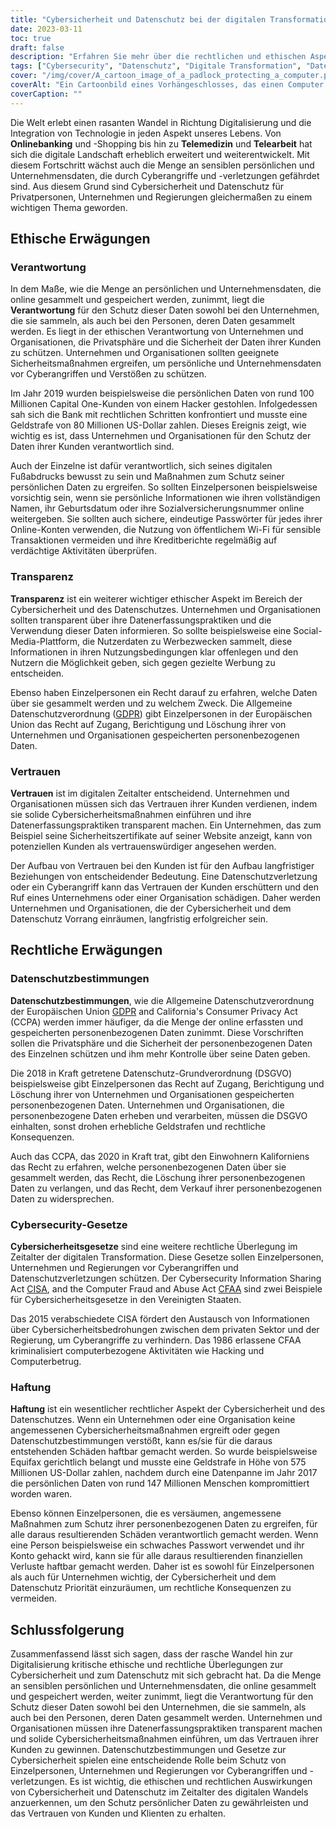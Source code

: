 ```yaml
---
title: "Cybersicherheit und Datenschutz bei der digitalen Transformation: Rechtliche und ethische Erwägungen"
date: 2023-03-11
toc: true
draft: false
description: "Erfahren Sie mehr über die rechtlichen und ethischen Aspekte der Cybersicherheit und des Datenschutzes bei der digitalen Transformation."
tags: ["Cybersecurity", "Datenschutz", "Digitale Transformation", "Datenschutz", "Datenschutz", "Ethik", "Verantwortung", "Transparenz", "Vertrauen", "Datenpanne", "Datenerhebung", "Datensicherheit", "Datenverordnung", "Datenschutzbestimmungen", "Cybersicherheitsgesetze", "Haftung", "Datenschutzgesetze", "Datenschutzbestimmungen", "Online-Sicherheit", "Informationssicherheit"]
cover: "/img/cover/A_cartoon_image_of_a_padlock_protecting_a_computer.png"
coverAlt: "Ein Cartoonbild eines Vorhängeschlosses, das einen Computer schützt, oder ein Schild mit einem Schlosssymbol, das die Bedeutung von Cybersicherheit und Datenschutz im digitalen Zeitalter symbolisiert."
coverCaption: ""
---
```


Die Welt erlebt einen rasanten Wandel in Richtung Digitalisierung und die Integration von Technologie in jeden Aspekt unseres Lebens. Von **Onlinebanking** und -Shopping bis hin zu **Telemedizin** und **Telearbeit** hat sich die digitale Landschaft erheblich erweitert und weiterentwickelt. Mit diesem Fortschritt wächst auch die Menge an sensiblen persönlichen und Unternehmensdaten, die durch Cyberangriffe und -verletzungen gefährdet sind. Aus diesem Grund sind Cybersicherheit und Datenschutz für Privatpersonen, Unternehmen und Regierungen gleichermaßen zu einem wichtigen Thema geworden.

## Ethische Erwägungen

### Verantwortung

In dem Maße, wie die Menge an persönlichen und Unternehmensdaten, die online gesammelt und gespeichert werden, zunimmt, liegt die **Verantwortung** für den Schutz dieser Daten sowohl bei den Unternehmen, die sie sammeln, als auch bei den Personen, deren Daten gesammelt werden. Es liegt in der ethischen Verantwortung von Unternehmen und Organisationen, die Privatsphäre und die Sicherheit der Daten ihrer Kunden zu schützen. Unternehmen und Organisationen sollten geeignete Sicherheitsmaßnahmen ergreifen, um persönliche und Unternehmensdaten vor Cyberangriffen und Verstößen zu schützen.

Im Jahr 2019 wurden beispielsweise die persönlichen Daten von rund 100 Millionen Capital One-Kunden von einem Hacker gestohlen. Infolgedessen sah sich die Bank mit rechtlichen Schritten konfrontiert und musste eine Geldstrafe von 80 Millionen US-Dollar zahlen. Dieses Ereignis zeigt, wie wichtig es ist, dass Unternehmen und Organisationen für den Schutz der Daten ihrer Kunden verantwortlich sind.

Auch der Einzelne ist dafür verantwortlich, sich seines digitalen Fußabdrucks bewusst zu sein und Maßnahmen zum Schutz seiner persönlichen Daten zu ergreifen. So sollten Einzelpersonen beispielsweise vorsichtig sein, wenn sie persönliche Informationen wie ihren vollständigen Namen, ihr Geburtsdatum oder ihre Sozialversicherungsnummer online weitergeben. Sie sollten auch sichere, eindeutige Passwörter für jedes ihrer Online-Konten verwenden, die Nutzung von öffentlichem Wi-Fi für sensible Transaktionen vermeiden und ihre Kreditberichte regelmäßig auf verdächtige Aktivitäten überprüfen.

### Transparenz

**Transparenz** ist ein weiterer wichtiger ethischer Aspekt im Bereich der Cybersicherheit und des Datenschutzes. Unternehmen und Organisationen sollten transparent über ihre Datenerfassungspraktiken und die Verwendung dieser Daten informieren. So sollte beispielsweise eine Social-Media-Plattform, die Nutzerdaten zu Werbezwecken sammelt, diese Informationen in ihren Nutzungsbedingungen klar offenlegen und den Nutzern die Möglichkeit geben, sich gegen gezielte Werbung zu entscheiden.

Ebenso haben Einzelpersonen ein Recht darauf zu erfahren, welche Daten über sie gesammelt werden und zu welchem Zweck. Die Allgemeine Datenschutzverordnung ([GDPR](https://ec.europa.eu/info/law/law-topic/data-protection_en)) gibt Einzelpersonen in der Europäischen Union das Recht auf Zugang, Berichtigung und Löschung ihrer von Unternehmen und Organisationen gespeicherten personenbezogenen Daten.

### Vertrauen

**Vertrauen** ist im digitalen Zeitalter entscheidend. Unternehmen und Organisationen müssen sich das Vertrauen ihrer Kunden verdienen, indem sie solide Cybersicherheitsmaßnahmen einführen und ihre Datenerfassungspraktiken transparent machen. Ein Unternehmen, das zum Beispiel seine Sicherheitszertifikate auf seiner Website anzeigt, kann von potenziellen Kunden als vertrauenswürdiger angesehen werden.

Der Aufbau von Vertrauen bei den Kunden ist für den Aufbau langfristiger Beziehungen von entscheidender Bedeutung. Eine Datenschutzverletzung oder ein Cyberangriff kann das Vertrauen der Kunden erschüttern und den Ruf eines Unternehmens oder einer Organisation schädigen. Daher werden Unternehmen und Organisationen, die der Cybersicherheit und dem Datenschutz Vorrang einräumen, langfristig erfolgreicher sein.

## Rechtliche Erwägungen

### Datenschutzbestimmungen

**Datenschutzbestimmungen**, wie die Allgemeine Datenschutzverordnung der Europäischen Union [GDPR](https://ec.europa.eu/info/law/law-topic/data-protection_en) and California's Consumer Privacy Act (CCPA) werden immer häufiger, da die Menge der online erfassten und gespeicherten personenbezogenen Daten zunimmt. Diese Vorschriften sollen die Privatsphäre und die Sicherheit der personenbezogenen Daten des Einzelnen schützen und ihm mehr Kontrolle über seine Daten geben.

Die 2018 in Kraft getretene Datenschutz-Grundverordnung (DSGVO) beispielsweise gibt Einzelpersonen das Recht auf Zugang, Berichtigung und Löschung ihrer von Unternehmen und Organisationen gespeicherten personenbezogenen Daten. Unternehmen und Organisationen, die personenbezogene Daten erheben und verarbeiten, müssen die DSGVO einhalten, sonst drohen erhebliche Geldstrafen und rechtliche Konsequenzen.

Auch das CCPA, das 2020 in Kraft trat, gibt den Einwohnern Kaliforniens das Recht zu erfahren, welche personenbezogenen Daten über sie gesammelt werden, das Recht, die Löschung ihrer personenbezogenen Daten zu verlangen, und das Recht, dem Verkauf ihrer personenbezogenen Daten zu widersprechen.

### Cybersecurity-Gesetze

**Cybersicherheitsgesetze** sind eine weitere rechtliche Überlegung im Zeitalter der digitalen Transformation. Diese Gesetze sollen Einzelpersonen, Unternehmen und Regierungen vor Cyberangriffen und Datenschutzverletzungen schützen. Der Cybersecurity Information Sharing Act [CISA](https://www.dhs.gov/cybersecurity-information-sharing-act), and the Computer Fraud and Abuse Act [CFAA](https://www.justice.gov/criminal-ccips/computer-fraud-and-abuse-act) sind zwei Beispiele für Cybersicherheitsgesetze in den Vereinigten Staaten.

Das 2015 verabschiedete CISA fördert den Austausch von Informationen über Cybersicherheitsbedrohungen zwischen dem privaten Sektor und der Regierung, um Cyberangriffe zu verhindern. Das 1986 erlassene CFAA kriminalisiert computerbezogene Aktivitäten wie Hacking und Computerbetrug.

### Haftung

**Haftung** ist ein wesentlicher rechtlicher Aspekt der Cybersicherheit und des Datenschutzes. Wenn ein Unternehmen oder eine Organisation keine angemessenen Cybersicherheitsmaßnahmen ergreift oder gegen Datenschutzbestimmungen verstößt, kann es/sie für die daraus entstehenden Schäden haftbar gemacht werden. So wurde beispielsweise Equifax gerichtlich belangt und musste eine Geldstrafe in Höhe von 575 Millionen US-Dollar zahlen, nachdem durch eine Datenpanne im Jahr 2017 die persönlichen Daten von rund 147 Millionen Menschen kompromittiert worden waren.

Ebenso können Einzelpersonen, die es versäumen, angemessene Maßnahmen zum Schutz ihrer personenbezogenen Daten zu ergreifen, für alle daraus resultierenden Schäden verantwortlich gemacht werden. Wenn eine Person beispielsweise ein schwaches Passwort verwendet und ihr Konto gehackt wird, kann sie für alle daraus resultierenden finanziellen Verluste haftbar gemacht werden. Daher ist es sowohl für Einzelpersonen als auch für Unternehmen wichtig, der Cybersicherheit und dem Datenschutz Priorität einzuräumen, um rechtliche Konsequenzen zu vermeiden.


## Schlussfolgerung

Zusammenfassend lässt sich sagen, dass der rasche Wandel hin zur Digitalisierung kritische ethische und rechtliche Überlegungen zur Cybersicherheit und zum Datenschutz mit sich gebracht hat. Da die Menge an sensiblen persönlichen und Unternehmensdaten, die online gesammelt und gespeichert werden, weiter zunimmt, liegt die Verantwortung für den Schutz dieser Daten sowohl bei den Unternehmen, die sie sammeln, als auch bei den Personen, deren Daten gesammelt werden. Unternehmen und Organisationen müssen ihre Datenerfassungspraktiken transparent machen und solide Cybersicherheitsmaßnahmen einführen, um das Vertrauen ihrer Kunden zu gewinnen. Datenschutzbestimmungen und Gesetze zur Cybersicherheit spielen eine entscheidende Rolle beim Schutz von Einzelpersonen, Unternehmen und Regierungen vor Cyberangriffen und -verletzungen. Es ist wichtig, die ethischen und rechtlichen Auswirkungen von Cybersicherheit und Datenschutz im Zeitalter des digitalen Wandels anzuerkennen, um den Schutz persönlicher Daten zu gewährleisten und das Vertrauen von Kunden und Klienten zu erhalten.
